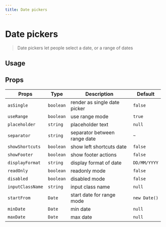 ```yaml
---
title: Date pickers
---
```


# Date pickers

> Date pickers let people select a date, or a range of dates

## Usage

<usage name="date-pickers"></usage>

## Props

| Props            | Type      | Description                  | Default      |
| ---------------- | --------- | ---------------------------- | ------------ |
| `asSingle`       | `boolean` | render as single date picker | `false`      |
| `useRange`       | `boolean` | use range mode               | `true`       |
| `placeholder`    | `string`  | placeholder text             | `null`       |
| `separator`      | `string`  | separator between range date | `~`          |
| `showShortcuts`  | `boolean` | show left shortcuts date     | `false`      |
| `showFooter`     | `boolean` | show footer actions          | `false`      |
| `displayFormat`  | `string`  | display format of date       | `DD/MM/YYYY` |
| `readOnly`       | `boolean` | readonly mode                | `false`      |
| `disabled`       | `boolean` | disabled mode                | `false`      |
| `inputClassName` | `string`  | input class name             | `null`       |
| `startFrom`      | `Date`    | start date for range mode    | `new Date()` |
| `minDate`        | `Date`    | min date                     | `null`       |
| `maxDate`        | `Date`    | max date                     | `null`       |
